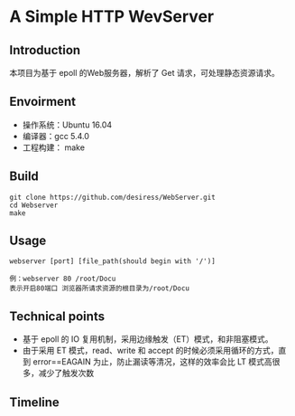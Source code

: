 # A Simple HTTP WevServer
## Introduction
本项目为基于 epoll 的Web服务器，解析了 Get 请求，可处理静态资源请求。
## Envoirment
* 操作系统：Ubuntu 16.04
* 编译器：gcc 5.4.0
* 工程构建： make
## Build
```
git clone https://github.com/desiress/WebServer.git
cd Webserver
make
```
## Usage
```
webserver [port] [file_path(should begin with '/')]

例：webserver 80 /root/Docu
表示开启80端口 浏览器所请求资源的根目录为/root/Docu
```
## Technical points
* 基于 epoll 的 IO 复用机制，采用边缘触发（ET）模式，和非阻塞模式。
* 由于采用 ET 模式，read、write 和 accept 的时候必须采用循环的方式，直到 error==EAGAIN 为止，防止漏读等清况，这样的效率会比 LT 模式高很多，减少了触发次数

## Timeline 
